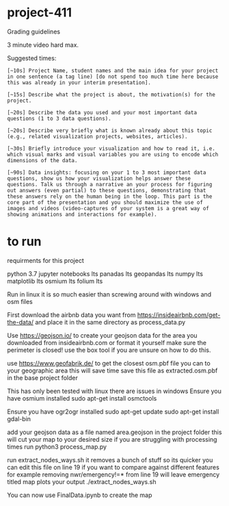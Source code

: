 # project-411

Grading guidelines

3 minute video hard max.

Suggested times:

    [~10s] Project Name, student names and the main idea for your project in one sentence (a tag line) [do not spend too much time here because this was already in your interim presentation].

    [~15s] Describe what the project is about, the motivation(s) for the project.

    [~20s] Describe the data you used and your most important data questions (1 to 3 data questions).

    [~20s] Describe very briefly what is known already about this topic (e.g., related visualization projects, websites, articles).

    [~30s] Briefly introduce your visualization and how to read it, i.e. which visual marks and visual variables you are using to encode which dimensions of the data.

    [~90s] Data insights: focusing on your 1 to 3 most important data questions, show us how your visualization helps answer these questions. Talk us through a narrative an your process for figuring out answers (even partial) to these questions, demonstrating that these answers rely on the human being in the loop. This part is the core part of the presentation and you should maximize the use of images and videos (video-captures of your system is a great way of showing animations and interactions for example).


# to run 

requirments for this project

python 3.7
jupyter notebooks lts
panadas lts
geopandas lts
numpy lts
matplotlib lts
osmium lts
folium lts

Run in linux it is so much easier than screwing around with windows and osm files

First download the airbnb data you want from https://insideairbnb.com/get-the-data/ and place it in the same directory as process_data.py

Use https://geojson.io/ to create your geojson data for the area you downloaded from insideairbnb.com or format it yourself make sure the perimeter is closed! use the box tool if you are unsure on how to do this.

use https://www.geofabrik.de/ to get the closest osm.pbf file you can to your geographic area this will save time save this file as extracted.osm.pbf in the base project folder


This has only been tested with linux there are issues in windows
Ensure you have osmium installed
sudo apt-get install osmctools

Ensure you have ogr2ogr installed
sudo apt-get update
sudo apt-get install gdal-bin


add your geojson data as a file named area.geojson in the project folder
this will cut your map to your desired size if you are struggling with processing times
run python3 process_map.py


run extract_nodes_ways.sh it removes a bunch of stuff so its quicker
you can edit this file on line 19 if you want to compare against different features for example removing nwr/emergency!=* from line 19 will leave emergency
titled map plots your output
./extract_nodes_ways.sh


You can now use FinalData.ipynb to create the map






